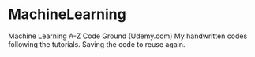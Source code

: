# MachineLearning
Machine Learning A-Z Code Ground (Udemy.com)
My handwritten codes following the tutorials.
Saving the code to reuse again.
